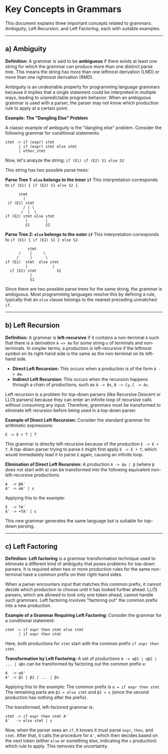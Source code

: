 # Key Concepts in Grammars

This document explains three important concepts related to grammars: Ambiguity, Left Recursion, and Left Factoring, each with suitable examples.

---

## a) Ambiguity

**Definition:**
A grammar is said to be **ambiguous** if there exists at least one string for which the grammar can produce more than one distinct parse tree. This means the string has more than one leftmost derivation (LMD) or more than one rightmost derivation (RMD).

Ambiguity is an undesirable property for programming language grammars because it implies that a single statement could be interpreted in multiple ways, leading to unpredictable program behavior. When an ambiguous grammar is used with a parser, the parser may not know which production rule to apply at a certain point.

**Example: The "Dangling Else" Problem**

A classic example of ambiguity is the "dangling else" problem. Consider the following grammar for conditional statements:

```
stmt -> if (expr) stmt
      | if (expr) stmt else stmt
      | other_stmt
```

Now, let's analyze the string: `if (E1) if (E2) S1 else S2`

This string has two possible parse trees:

**Parse Tree 1: `else` belongs to the inner `if`**
This interpretation corresponds to `if (E1) { if (E2) S1 else S2 }`.

```
      stmt
        |
 if (E1) stmt
        / | \
       /  |  \
if (E2) stmt else stmt
         |        |
         S1       S2
```

**Parse Tree 2: `else` belongs to the outer `if`**
This interpretation corresponds to `if (E1) { if (E2) S1 } else S2`.

```
          stmt
      /    |     \
     /     |      \
if (E1)  stmt  else stmt
         |           |
  if (E2) stmt         S2
           |
           S1
```
Since there are two possible parse trees for the same string, the grammar is ambiguous. Most programming languages resolve this by defining a rule, typically that an `else` clause belongs to the nearest preceding unmatched `if`.

---

## b) Left Recursion

**Definition:**
A grammar is **left-recursive** if it contains a non-terminal `A` such that there is a derivation `A => Aα` for some string `α` of terminals and non-terminals. In simpler terms, a production is left-recursive if the leftmost symbol on its right-hand side is the same as the non-terminal on its left-hand side.

*   **Direct Left Recursion:** This occurs when a production is of the form `A -> Aα`.
*   **Indirect Left Recursion:** This occurs when the recursion happens through a chain of productions, such as `A -> Bx`, `B -> Cy`, `C -> Az`.

Left recursion is a problem for top-down parsers (like Recursive Descent or LL(1) parsers) because they can enter an infinite loop of recursive calls without consuming any input. Therefore, grammars must be transformed to eliminate left recursion before being used in a top-down parser.

**Example of Direct Left Recursion:**
Consider the standard grammar for arithmetic expressions:

```
E -> E + T | T
```

This grammar is directly left-recursive because of the production `E -> E + T`. A top-down parser trying to parse `E` might first apply `E -> E + T`, which would immediately lead it to parse `E` again, causing an infinite loop.

**Elimination of Direct Left Recursion:**
A production `A -> Aα | β` (where `β` does not start with `A`) can be transformed into the following equivalent non-left-recursive productions:

```
A  -> βA'
A' -> αA' | ε
```

Applying this to the example:
```
E  -> TA'
A' -> +TA' | ε
```
This new grammar generates the same language but is suitable for top-down parsing.

---

## c) Left Factoring

**Definition:**
**Left factoring** is a grammar transformation technique used to eliminate a different kind of ambiguity that poses problems for top-down parsers. It is required when two or more production rules for the same non-terminal have a common prefix on their right-hand sides.

When a parser encounters input that matches this common prefix, it cannot decide which production to choose until it has looked further ahead. LL(1) parsers, which are allowed to look only one token ahead, cannot handle such grammars. Left factoring involves "factoring out" the common prefix into a new production.

**Example of a Grammar Requiring Left Factoring:**
Consider the grammar for a conditional statement:

```
stmt -> if expr then stmt else stmt
      | if expr then stmt
```
Here, both productions for `stmt` start with the common prefix `if expr then stmt`.

**Transformation by Left Factoring:**
A set of productions `A -> αβ1 | αβ2 | ... | αβn` can be transformed by factoring out the common prefix `α`:

```
A  -> αA'
A' -> β1 | β2 | ... | βn
```

Applying this to the example:
The common prefix is `α = if expr then stmt`.
The remaining parts are `β1 = else stmt` and `β2 = ε` (since the second production has nothing after the prefix).

The transformed, left-factored grammar is:

```
stmt -> if expr then stmt A'
A'   -> else stmt | ε
```

Now, when the parser sees an `if`, it knows it must parse `expr`, `then`, and `stmt`. After that, it calls the procedure for `A'`, which then decides based on the next token (either `else` or something else, indicating the `ε` production) which rule to apply. This removes the uncertainty. 